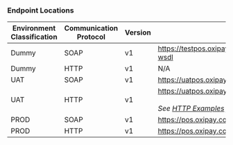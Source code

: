 <h3>Endpoint Locations</h3>

Environment<br/>Classification | Communication<br/>Protocol | Version | URL
----------|----------|----------|----------
Dummy | SOAP | v1 | <a href="https://testpos.oxipay.com.au/soap/v1/TestService.svc?wsdl">https://testpos.oxipay.com.au/soap/v1/TestService.svc?wsdl</a>
Dummy | HTTP | v1 | N/A
UAT | SOAP | v1 | <a href="https://uatpos.oxipay.com.au/soap/v1/Service.svc?wsdl">https://uatpos.oxipay.com.au/soap/v1/Service.svc?wsdl</a>
UAT | HTTP | v1 | <a href="https://uatpos.oxipay.com.au/webapi/v1/">https://uatpos.oxipay.com.au/webapi/v1/</a><br/><br/><em>See <a href="/api_information/http_examples/">HTTP Examples</a> for a list of specific endpoints.</em>
PROD | SOAP | v1 | <a href="https://pos.oxipay.com.au/soap/v1/Service.svc?wsdl">https://pos.oxipay.com.au/soap/v1/Service.svc?wsdl</a>
PROD | HTTP | v1 | <a href="https://pos.oxipay.com.au/webapi/v1/">https://pos.oxipay.com.au/webapi/v1/</a>
